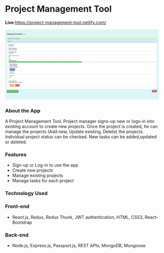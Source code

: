 # Project Management Tool

**Live**:https://project-management-tool.netlify.com/

![dock](Project.png) 

### About the App
A Project Management Tool.
Project manager signs-up new or logs-in into existing account to create new projects.
Once the project is created, he can manage the projects (Add new, Update existing, Delete) the projects.
Individual project status can be checked. New tasks can be added,updated or deleted.


### Features

- Sign-up or Log-in to use the app
- Create new projects
- Manage existing projects
- Manage tasks for each project

### Technology Used

### Front-end
- React.js, Redux, Redux Thunk, JWT authentication, HTML, CSS3, React-Bootstrap

### Back-end
- Node.js, Express.js, Passport.js, REST APIs, MongoDB, Mongoose
